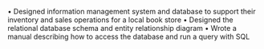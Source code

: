 •	Designed information management system and database to support their inventory and sales operations for a local book store
•	Designed the relational database schema and entity relationship diagram
•	Wrote a manual describing how to access the database and run a query with SQL
